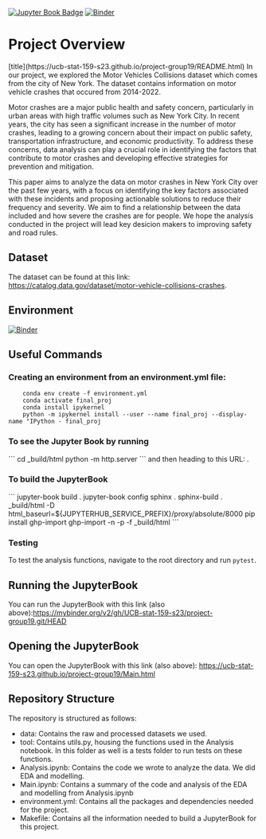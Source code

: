 [![Jupyter Book Badge](https://jupyterbook.org/badge.svg)](< https://ucb-stat-159-s23.github.io/project-group19/Main.html>)
[![Binder](https://mybinder.org/badge_logo.svg)](https://mybinder.org/v2/gh/UCB-stat-159-s23/project-group19.git/HEAD?labpath=Main.ipynb)


<h1>Project Overview</h1>
[title](https://ucb-stat-159-s23.github.io/project-group19/README.html)
In our project, we explored the Motor Vehicles Collisions dataset which comes from the city of New York. The dataset contains information on motor vehicle crashes that occured from 2014-2022.

Motor crashes are a major public health and safety concern, particularly in urban areas with high traffic volumes such as New York City. In recent years, the city has seen a significant increase in the number of motor crashes, leading to a growing concern about their impact on public safety, transportation infrastructure, and economic productivity. To address these concerns, data analysis can play a crucial role in identifying the factors that contribute to motor crashes and developing effective strategies for prevention and mitigation.

This paper aims to analyze the data on motor crashes in New York City over the past few years, with a focus on identifying the key factors associated with these incidents and proposing actionable solutions to reduce their frequency and severity. We aim to find a relationship between the data included and how severe the crashes are for people. We hope the analysis conducted in the project will lead key desicion makers to improving safety and road rules.

<h2>Dataset</h2>

The dataset can be found at this link: <https://catalog.data.gov/dataset/motor-vehicle-collisions-crashes>.

<h2>Environment</h2>

[![Binder](https://mybinder.org/badge_logo.svg)](https://mybinder.org/v2/gh/UCB-stat-159-s23/project-group19.git/HEAD)


<h2>Useful Commands</h2>

<h3>Creating an environment from an environment.yml file:</h3>

```
    conda env create -f environment.yml 
    conda activate final_proj
    conda install ipykernel
    python -m ipykernel install --user --name final_proj --display-name "IPython - final_proj
```

<h3> To see the Jupyter Book by running</h3>
```
cd _build/html
python -m http.server
```
and then heading to this URL: <https://stat159.datahub.berkeley.edu/user-redirect/proxy/8000/index.html>.

<h3> To build the JupyterBook </h3>
```
jupyter-book build .
jupyter-book config sphinx .
sphinx-build  . _build/html  -D html_baseurl=${JUPYTERHUB_SERVICE_PREFIX}/proxy/absolute/8000
pip install ghp-import
ghp-import -n -p -f _build/html
```

<h3>Testing</h3>

To test the analysis functions, navigate to the root directory and run `pytest`.

<h2> Running the JupyterBook </h2>

You can run the JupyterBook with this link (also above):<https://mybinder.org/v2/gh/UCB-stat-159-s23/project-group19.git/HEAD>

<h2> Opening the JupyterBook</h2>

You can open the JupyterBook with this link (also above): <https://ucb-stat-159-s23.github.io/project-group19/Main.html>

<h2>Repository Structure</h2>

The repository is structured as follows: 

- data: Contains the raw and processed datasets we used.
- tool: Contains utils.py, housing the functions used in the Analysis notebook. In this folder as well is a tests folder to run tests on these functions.
- Analysis.ipynb: Contains the code we wrote to analyze the data. We did EDA and modelling.
- Main.ipynb: Contains a summary of the code and analysis of the EDA and modelling from Analysis.ipynb
- environment.yml: Contains all the packages and dependencies needed for the project.
- Makefile: Contains all the information needed to build a JupyterBook for this project.
